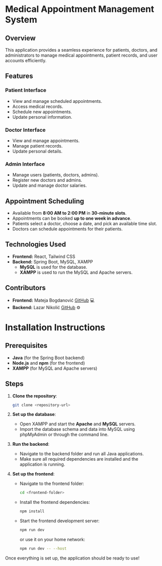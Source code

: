 # Medical Appointment Management System

## Overview

This application provides a seamless experience for patients, doctors, and administrators to manage medical appointments, patient records, and user accounts efficiently.

## Features

### Patient Interface

- View and manage scheduled appointments.
- Access medical records.
- Schedule new appointments.
- Update personal information.

### Doctor Interface

- View and manage appointments.
- Manage patient records.
- Update personal details.

### Admin Interface

- Manage users (patients, doctors, admins).
- Register new doctors and admins.
- Update and manage doctor salaries.

## Appointment Scheduling

- Available from **8:00 AM to 2:00 PM** in **30-minute slots**.
- Appointments can be booked **up to one week in advance**.
- Patients select a doctor, choose a date, and pick an available time slot.
- Doctors can schedule appointments for their patients.

## Technologies Used

- **Frontend:** React, Tailwind CSS
- **Backend:** Spring Boot, MySQL, XAMPP
  - **MySQL** is used for the database.
  - **XAMPP** is used to run the MySQL and Apache servers.

## Contributors

- **Frontend:** Mateja Bogdanović [GitHub](https://github.com/matejabogdanovic) 💻
- **Backend:** Lazar Nikolić [GitHub](https://github.com/4796) ⚙️

# Installation Instructions

## Prerequisites

- **Java** (for the Spring Boot backend)
- **Node.js** and **npm** (for the frontend)
- **XAMPP** (for MySQL and Apache servers)

## Steps

1. **Clone the repository**:
   ```bash
   git clone <repository-url>
   ```
2. **Set up the database**:

   - Open XAMPP and start the **Apache** and **MySQL** servers.
   - Import the database schema and data into MySQL using phpMyAdmin or through the command line.

3. **Run the backend**:

   - Navigate to the backend folder and run all Java applications.
   - Make sure all required dependencies are installed and the application is running.

4. **Set up the frontend**:
   - Navigate to the frontend folder:
     ```bash
     cd <frontend-folder>
     ```
   - Install the frontend dependencies:
     ```bash
     npm install
     ```
   - Start the frontend development server:
     ```bash
     npm run dev
     ```
     or use it on your home network:
     ```bash
     npm run dev -- --host
     ```

Once everything is set up, the application should be ready to use!
